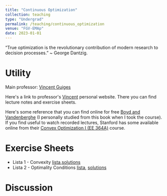 ```yaml
---
title: "Continuous Optimization"
collection: teaching
type: "Undergrad"
permalink: /teaching/continuous_optimization
venue: "FGV-EMAp"
date: 2023-01-01
---
```


“True optimization is the revolutionary contribution of modern research to decision processes.” ~ George Dantzig.


Utility
======

Main professor: [Vincent Guiges](https://www.vincentgyg.com/)

Here's a link to professor's [Vincent](https://www.vincentgyg.com/teaching) personal website. There you can find lecture notes and exercise sheets.

Here's some reference that you can find online for free [Boyd and Vandenberghe](https://web.stanford.edu/~boyd/cvxbook/) (I personally studied from this book when I took the course). If you find useful to watch recorded lectures, Stanford has some available online from their [Convex Optimization I (EE 364A)](https://www.youtube.com/playlist?list=PL3940DD956CDF0622) course.



Exercise Sheets
======

- Lista 1 - Convexity [lista](https://res.cloudinary.com/dbytnnhkz/image/upload/v1688162506/Exercices_Convexity_92afbe1e1d.pdf),[solutions](http://pudim.com.br/)
- Lista 2 - Optimality Conditions [lista](https://res.cloudinary.com/dbytnnhkz/image/upload/v1688162506/Optimality_Conditions_e16be32b57.pdf), [solutions](http://pudim.com.br/)

Discussion
======

